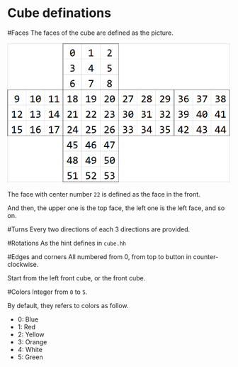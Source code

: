 Cube definations
===
#Faces
The faces of the cube are defined as the picture.

![Cube](./cube.png)

The face with center number `22` is defined as the face in the front.

And then, the upper one is the top face, the left one is the left face, and so on.

#Turns
Every two directions of each 3 directions are provided.

#Rotations
As the hint defines in `cube.hh`

#Edges and corners
All numbered from 0, from top to button in counter-clockwise.

Start from the left front cube, or the front cube.

#Colors
Integer from `0` to `5`.

By default, they refers to colors as follow.
* 0: Blue
* 1: Red
* 2: Yellow
* 3: Orange
* 4: White
* 5: Green

